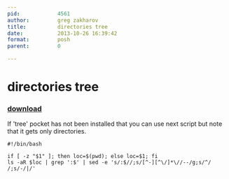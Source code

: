 ```yaml
---
pid:            4561
author:         greg zakharov
title:          directories tree
date:           2013-10-26 16:39:42
format:         posh
parent:         0

---
```


# directories tree

### [download](//scripts/4561.ps1)

If 'tree' pocket has not been installed that you can use next script but note that it gets only directories.

```posh
#!/bin/bash

if [ -z "$1" ]; then loc=$(pwd); else loc=$1; fi
ls -aR $loc | grep ':$' | sed -e 's/:$//;s/[^-][^\/]*\//--/g;s/^/ /;s/-/|/'
```
